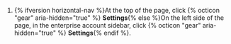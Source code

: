 1. {% ifversion horizontal-nav %}At the top of the page, click {% octicon "gear" aria-hidden="true" %} **Settings**{% else %}On the left side of the page, in the enterprise account sidebar, click {% octicon "gear" aria-hidden="true" %} **Settings**{% endif %}.
